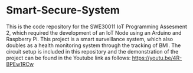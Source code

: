 # Smart-Secure-System

This is the code repository for the SWE30011 IoT Programming Assesment 2, which required the development of an IoT Node using an Arduino and Raspberry Pi. This project is a smart surveillance system, which also doubles as a health monitoring system through the tracking of BMI. The circuit setup is included in this repository and the demonstration of the project can be found in the Youtube link as follows: https://youtu.be/4R-BPEw1RCw
